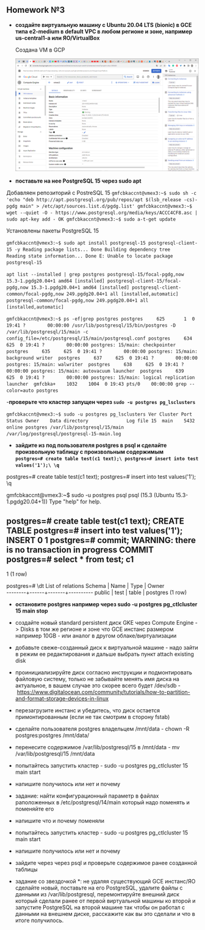 ## Homework №3

- **создайте  виртуальную  машину c Ubuntu 20.04 LTS (bionic) в GCE типа e2-medium в default VPC в  любом  регионе  и  зоне, например us-central1-a или  ЯО/VirtualBox**

  Создана VM в GCP  
  
  ![CreateVM](img/сrearteVM_GCP_1.png )

  
- **поставьте на нее PostgreSQL 15 через sudo apt**

Добавляен репозиторий с PostreSQL 15
`gmfcbkaccnt@vmex3:~$ sudo sh -c 'echo "deb http://apt.postgresql.org/pub/repos/apt $(lsb_release -cs)-pgdg main" > /etc/apt/sources.list.d/pgdg.list'
gmfcbkaccnt@vmex3:~$ wget --quiet -O - https://www.postgresql.org/media/keys/ACCC4CF8.asc | sudo apt-key add -
OK
gmfcbkaccnt@vmex3:~$ sudo a-t-get update`

Установлены пакеты PostgreSQL 15

`gmfcbkaccnt@vmex3:~$ sudo apt install postgresql-15 postgresql-client-15 -y
Reading package lists... Done
Building dependency tree       
Reading state information... Done
E: Unable to locate package postgresql-15`

`apt list --installed | grep postgres postgresql-15/focal-pgdg,now 15.3-1.pgdg20.04+1 amd64 [installed]
postgresql-client-15/focal-pgdg,now 15.3-1.pgdg20.04+1 amd64 [installed]
postgresql-client-common/focal-pgdg,now 249.pgdg20.04+1 all [installed,automatic]
postgresql-common/focal-pgdg,now 249.pgdg20.04+1 all [installed,automatic]`

`gmfcbkaccnt@vmex3:~$ ps -ef|grep postgres
postgres     625       1  0 19:41 ?        00:00:00 /usr/lib/postgresql/15/bin/postgres -D /var/lib/postgresql/15/main -c config_file=/etc/postgresql/15/main/postgresql.conf
postgres     634     625  0 19:41 ?        00:00:00 postgres: 15/main: checkpointer 
postgres     635     625  0 19:41 ?        00:00:00 postgres: 15/main: background writer 
postgres     637     625  0 19:41 ?        00:00:00 postgres: 15/main: walwriter 
postgres     638     625  0 19:41 ?        00:00:00 postgres: 15/main: autovacuum launcher 
postgres     639     625  0 19:41 ?        00:00:00 postgres: 15/main: logical replication launcher 
gmfcbka+    1032    1004  0 19:43 pts/0    00:00:00 grep --color=auto postgres
`


-**проверьте что кластер запущен через `sudo -u postgres pg_lsclusters`**

`gmfcbkaccnt@vmex3:~$ sudo -u postgres pg_lsclusters
Ver Cluster Port Status Owner    Data directory              Log file
15  main    5432 online postgres /var/lib/postgresql/15/main /var/log/postgresql/postgresql-15-main.log`


- **зайдите из под пользователя postgres в psql и сделайте произвольную таблицу с произвольным содержимым\
`postgres=# create table test(c1 text);\
postgres=# insert into test values('1');\
\q`**

postgres=# create table test(c1 text);
postgres=# insert into test values('1');
\q

gmfcbkaccnt@vmex3:~$ sudo -u postgres psql
psql (15.3 (Ubuntu 15.3-1.pgdg20.04+1))
Type "help" for help.

postgres=# create table test(c1 text);
CREATE TABLE
postgres=# insert into test values('1');
INSERT 0 1
postgres=# commit;
WARNING:  there is no transaction in progress
COMMIT
postgres=# select * from test;
 c1 
----
 1
(1 row)

postgres=# \dt
        List of relations
 Schema | Name | Type  |  Owner   
--------+------+-------+----------
 public | test | table | postgres
(1 row)

- **остановите postgres например через sudo -u postgres pg_ctlcluster 15 main stop**

- создайте новый standard persistent диск GKE через Compute Engine -> Disks в том же регионе и зоне что GCE инстанс размером например 10GB - или аналог в другом облаке/виртуализации

- добавьте свеже-созданный диск к виртуальной машине - надо зайти в режим ее редактирования и дальше выбрать пункт attach existing disk

- проинициализируйте диск согласно инструкции и подмонтировать файловую систему, только не забывайте менять имя диска на актуальное, в вашем случае это скорее всего будет /dev/sdb - <https://www.digitalocean.com/community/tutorials/how-to-partition-and-format-storage-devices-in-linux>

- перезагрузите инстанс и убедитесь, что диск остается примонтированным (если не так смотрим в сторону fstab)

- сделайте пользователя postgres владельцем /mnt/data - chown -R postgres:postgres /mnt/data/

- перенесите содержимое /var/lib/postgresql/15 в /mnt/data - mv /var/lib/postgresql/15 /mnt/data

- попытайтесь запустить кластер - sudo -u postgres pg_ctlcluster 15 main start

- напишите получилось или нет и почему

- задание: найти конфигурационный параметр в файлах раположенных в /etc/postgresql/14/main который надо поменять и поменяйте его

- напишите что и почему поменяли

- попытайтесь запустить кластер - sudo -u postgres pg_ctlcluster 15 main start

- напишите получилось или нет и почему

- зайдите через через psql и проверьте содержимое ранее созданной таблицы

- задание со звездочкой *: не удаляя существующий GCE инстанс/ЯО сделайте новый, поставьте на его PostgreSQL, удалите файлы с данными из /var/lib/postgresql, перемонтируйте внешний диск который сделали ранее от первой виртуальной машины ко второй и запустите PostgreSQL на второй машине так чтобы он работал с данными на внешнем диске, расскажите как вы это сделали и что в итоге получилось.
